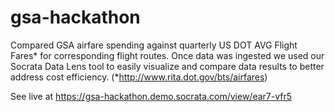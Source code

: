 # gsa-hackathon


Compared GSA airfare spending against quarterly US DOT AVG Flight Fares* for corresponding flight routes.  Once data was ingested we used our Socrata Data Lens tool to easily visualize and compare data results to better address cost efficiency.
(*http://www.rita.dot.gov/bts/airfares)
 
 
See live at https://gsa-hackathon.demo.socrata.com/view/ear7-vfr5
